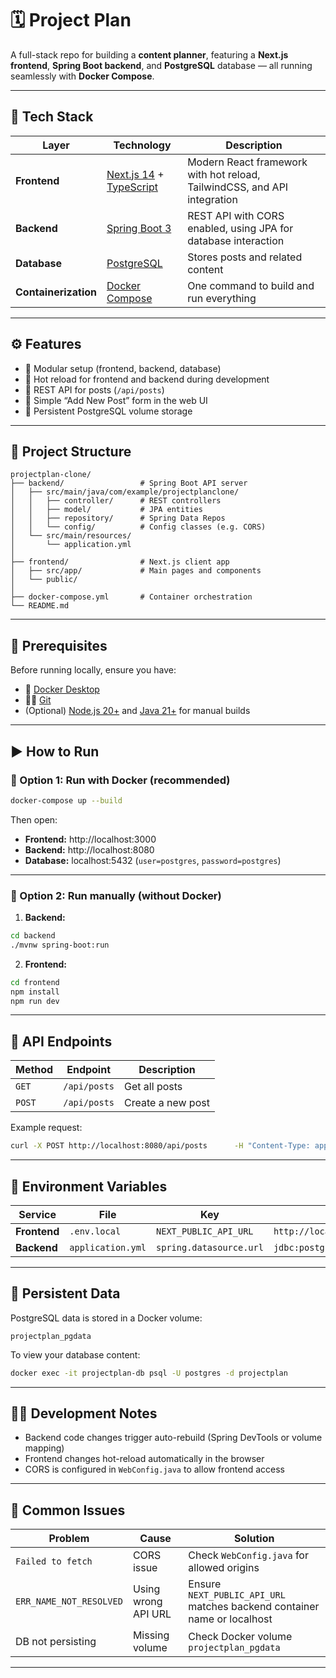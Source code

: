 # 🗓️ Project Plan

A full-stack repo for building a **content planner**, featuring a **Next.js frontend**, **Spring Boot backend**, and **PostgreSQL** database — all running seamlessly with **Docker Compose**.

---

## 🚀 Tech Stack

| Layer | Technology | Description |
|--------|-------------|--------------|
| **Frontend** | [Next.js 14](https://nextjs.org/) + [TypeScript](https://www.typescriptlang.org/) | Modern React framework with hot reload, TailwindCSS, and API integration |
| **Backend** | [Spring Boot 3](https://spring.io/projects/spring-boot) | REST API with CORS enabled, using JPA for database interaction |
| **Database** | [PostgreSQL](https://www.postgresql.org/) | Stores posts and related content |
| **Containerization** | [Docker Compose](https://docs.docker.com/compose/) | One command to build and run everything |

---

## ⚙️ Features

- 🧩 Modular setup (frontend, backend, database)
- 🔁 Hot reload for frontend and backend during development
- 📡 REST API for posts (`/api/posts`)
- 🧠 Simple “Add New Post” form in the web UI
- 💾 Persistent PostgreSQL volume storage

---

## 🧱 Project Structure

```
projectplan-clone/
├── backend/                 # Spring Boot API server
│   ├── src/main/java/com/example/projectplanclone/
│   │   ├── controller/      # REST controllers
│   │   ├── model/           # JPA entities
│   │   ├── repository/      # Spring Data Repos
│   │   └── config/          # Config classes (e.g. CORS)
│   └── src/main/resources/
│       └── application.yml
│
├── frontend/                # Next.js client app
│   ├── src/app/             # Main pages and components
│   └── public/
│
├── docker-compose.yml       # Container orchestration
└── README.md
```

---

## 🧰 Prerequisites

Before running locally, ensure you have:

- 🐋 [Docker Desktop](https://www.docker.com/products/docker-desktop/)
- 🧑‍💻 [Git](https://git-scm.com/)
- (Optional) [Node.js 20+](https://nodejs.org/) and [Java 21+](https://adoptium.net/) for manual builds

---

## ▶️ How to Run

### 🔹 Option 1: Run with Docker (recommended)

```bash
docker-compose up --build
```

Then open:

- **Frontend:** http://localhost:3000  
- **Backend:** http://localhost:8080  
- **Database:** localhost:5432 (`user=postgres`, `password=postgres`)

---

### 🔹 Option 2: Run manually (without Docker)

1. **Backend:**

```bash
cd backend
./mvnw spring-boot:run
```

2. **Frontend:**

```bash
cd frontend
npm install
npm run dev
```

---

## 🧪 API Endpoints

| Method | Endpoint | Description |
|---------|-----------|-------------|
| `GET` | `/api/posts` | Get all posts |
| `POST` | `/api/posts` | Create a new post |

Example request:

```bash
curl -X POST http://localhost:8080/api/posts      -H "Content-Type: application/json"      -d '{"platform": "twitter", "content": "Hello world!", "status": "draft"}'
```

---

## 🧩 Environment Variables

| Service | File | Key | Example |
|----------|------|-----|----------|
| **Frontend** | `.env.local` | `NEXT_PUBLIC_API_URL` | `http://localhost:8080/api` |
| **Backend** | `application.yml` | `spring.datasource.url` | `jdbc:postgresql://db:5432/projectplan` |

---

## 💾 Persistent Data

PostgreSQL data is stored in a Docker volume:  
```
projectplan_pgdata
```

To view your database content:
```bash
docker exec -it projectplan-db psql -U postgres -d projectplan
```

---

## 🧑‍💻 Development Notes

- Backend code changes trigger auto-rebuild (Spring DevTools or volume mapping)
- Frontend changes hot-reload automatically in the browser
- CORS is configured in `WebConfig.java` to allow frontend access

---

## 🧹 Common Issues

| Problem | Cause | Solution |
|----------|--------|-----------|
| `Failed to fetch` | CORS issue | Check `WebConfig.java` for allowed origins |
| `ERR_NAME_NOT_RESOLVED` | Using wrong API URL | Ensure `NEXT_PUBLIC_API_URL` matches backend container name or localhost |
| DB not persisting | Missing volume | Check Docker volume `projectplan_pgdata` |

---
